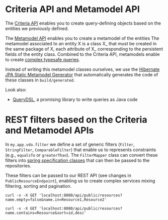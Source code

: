 # Criteria API and Metamodel API
The [Criteria API](https://docs.oracle.com/javaee/7/tutorial/persistence-criteria001.htm#GJRIJ) enables you to create query-defining objects based on the entities we previously defined.

The [Metamodel API](https://docs.oracle.com/javaee/7/tutorial/persistence-criteria002.htm#GJIUP) enables you to create a metamodel of the entities
The metamodel associated to an entity X is a class X_ that must be created in the same package of X, each attribute of X_ corresponding to the persistent fields of the entity class. Combined to the Criteria API, metamodels enable to create [complex typesafe queries](https://docs.oracle.com/javaee/7/tutorial/persistence-criteria003.htm#GJIVM).

Instead of writing this metamodel classes ourselves, we use the [Hibernate JPA Static Metamodel Generator](http://docs.jboss.org/hibernate/orm/5.4/topical/html_single/metamodelgen/MetamodelGenerator.html) that automatically generates the code of these classes in `build/generated`.

Look also:
- [QueryDSL](http://www.querydsl.com), a promising library to write queries as Java code


# REST filters based on the Criteria and Metamodel APIs
In `my.app.vdo.filter` we define a set of generic filters (`Filter`, `StringFilter`, `ComparableFilter`) that enable us to represents constraints (e.g., `equalsTo` or `greaterThan`). The `FilterMapper` class can convert these filters into [spring specification classes](https://docs.spring.io/spring-data/jpa/docs/2.1.5.RELEASE/reference/html/#specifications) that can then be passed to the repositories.

These filters can be passed to our REST API (see changes in `PublicResourceEndpoint`), enabling us to create complex services mixing filtering, sorting and pagination.

```
curl -v -X GET 'localhost:8080/api/public/resources?name.empty=false&name.in=Resource1,Resource2'
```

```
curl -v -X GET 'localhost:8080/api/public/resources?name.contains=Resource&sort=id,desc'
```
